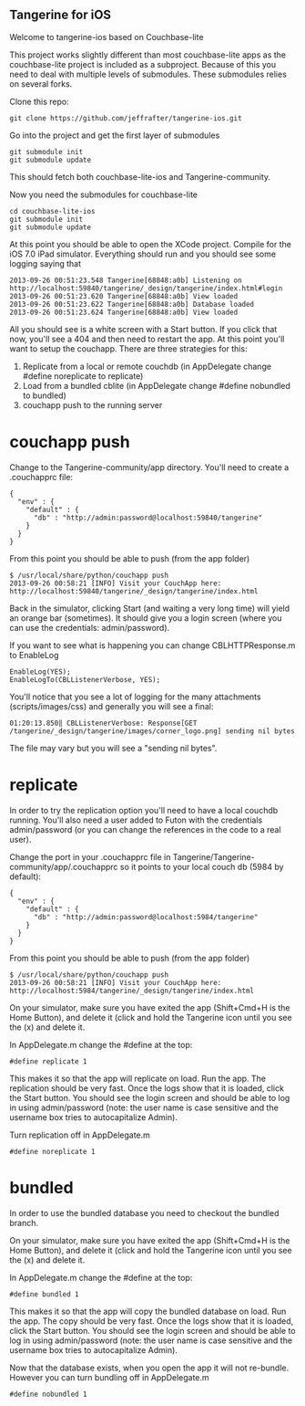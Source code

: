 Tangerine for iOS
-----------------

Welcome to tangerine-ios based on Couchbase-lite

This project works slightly different than most couchbase-lite apps as the couchbase-lite
project is included as a subproject. Because of this you need to deal with multiple
levels of submodules. These submodules relies on several forks.

Clone this repo:

    git clone https://github.com/jeffrafter/tangerine-ios.git

Go into the project and get the first layer of submodules

    git submodule init
    git submodule update

This should fetch both couchbase-lite-ios and Tangerine-community.

Now you need the submodules for couchbase-lite

    cd couchbase-lite-ios
    git submodule init
    git submodule update

At this point you should be able to open the XCode project. Compile for the iOS 7.0 iPad
simulator. Everything should run and you should see some logging saying that

    2013-09-26 00:51:23.548 Tangerine[68848:a0b] Listening on http://localhost:59840/tangerine/_design/tangerine/index.html#login
    2013-09-26 00:51:23.620 Tangerine[68848:a0b] View loaded
    2013-09-26 00:51:23.622 Tangerine[68848:a0b] Database loaded
    2013-09-26 00:51:23.624 Tangerine[68848:a0b] View loaded

All you should see is a white screen with a Start button. If you click that now, you'll
see a 404 and then need to restart the app. At this point you'll want to setup the
couchapp. There are three strategies for this:

1. Replicate from a local or remote couchdb (in AppDelegate change #define noreplicate to replicate)
2. Load from a bundled cblite (in AppDelegate change #define nobundled to bundled)
3. couchapp push to the running server

# couchapp push

Change to the Tangerine-community/app directory. You'll need to
create a .couchapprc file:

    {
      "env" : {
        "default" : {
          "db" : "http://admin:password@localhost:59840/tangerine"
        }
      }
    }

From this point you should be able to push (from the app folder)

    $ /usr/local/share/python/couchapp push
    2013-09-26 00:58:21 [INFO] Visit your CouchApp here:
    http://localhost:59840/tangerine/_design/tangerine/index.html

Back in the simulator, clicking Start (and waiting a very long time) will yield an orange bar (sometimes).
It should give you a login screen (where you can use the credentials: admin/password).

If you want to see what is happening you can change CBLHTTPResponse.m to EnableLog

    EnableLog(YES);
    EnableLogTo(CBLListenerVerbose, YES);

You'll notice that you see a lot of logging for the many attachments (scripts/images/css) and generally
you will see a final:

    01:20:13.850‖ CBLListenerVerbose: Response[GET /tangerine/_design/tangerine/images/corner_logo.png] sending nil bytes

The file may vary but you will see a "sending nil bytes".

# replicate

In order to try the replication option you'll need to have a local couchdb running. You'll also need a user
added to Futon with the credentials admin/password (or you can change the references in the code to a real
user).

Change the port in your .couchapprc file in Tangerine/Tangerine-community/app/.couchapprc so it points
to your local couch db (5984 by default):

    {
      "env" : {
        "default" : {
          "db" : "http://admin:password@localhost:5984/tangerine"
        }
      }
    }

From this point you should be able to push (from the app folder)

    $ /usr/local/share/python/couchapp push
    2013-09-26 00:58:21 [INFO] Visit your CouchApp here:
    http://localhost:5984/tangerine/_design/tangerine/index.html

On your simulator, make sure you have exited the app (Shift+Cmd+H is the Home Button), and delete it (click and hold
the Tangerine icon until you see the (x) and delete it.

In AppDelegate.m change the #define at the top:

    #define replicate 1

This makes it so that the app will replicate on load. Run the app. The replication should be very fast. Once the
logs show that it is loaded, click the Start button. You should see the login screen and should be able to
log in using admin/password (note: the user name is case sensitive and the username box tries to autocapitalize
Admin).

Turn replication off in AppDelegate.m

    #define noreplicate 1

# bundled

In order to use the bundled database you need to checkout the bundled branch.

On your simulator, make sure you have exited the app (Shift+Cmd+H is the Home Button), and delete it (click and hold
the Tangerine icon until you see the (x) and delete it.

In AppDelegate.m change the #define at the top:

    #define bundled 1

This makes it so that the app will copy the bundled database on load. Run the app. The copy should be very fast.
Once the logs show that it is loaded, click the Start button. You should see the login screen and should be able to
log in using admin/password (note: the user name is case sensitive and the username box tries to autocapitalize
Admin).

Now that the database exists, when you open the app it will not re-bundle. However you can turn bundling off
in AppDelegate.m

    #define nobundled 1


